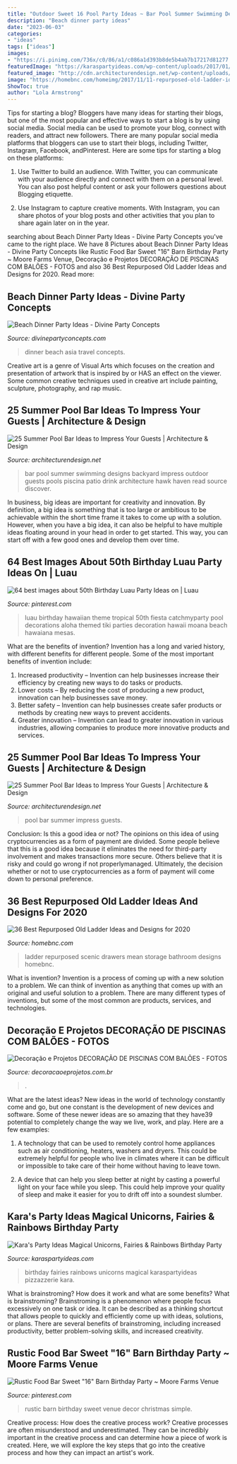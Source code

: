 ```yaml
---
title: "Outdoor Sweet 16 Pool Party Ideas ~ Bar Pool Summer Swimming Designs Backyard Impress Outdoor Guests Pools Piscina Patio Drink Architecture Hawk Haven Read Source Discover"
description: "Beach dinner party ideas"
date: "2023-06-03"
categories:
- "ideas"
tags: ["ideas"]
images:
- "https://i.pinimg.com/736x/c0/86/a1/c086a1d393b8de5b4ab7b17217d81277.jpg"
featuredImage: "https://karaspartyideas.com/wp-content/uploads/2017/01/Magical-Unicorns-Fairies-Rainbows-Birthday-Party-via-Karas-Party-Ideas-KarasPartyIdeas.com10.jpeg"
featured_image: "http://cdn.architecturendesign.net/wp-content/uploads/2014/09/Summer-Pool-Bar-Ideas-11.jpg"
image: "https://homebnc.com/homeimg/2017/11/11-repurposed-old-ladder-ideas-homebnc.jpg"
ShowToc: true
author: "Lola Armstrong"
---
```



Tips for starting a blog?
Bloggers have many ideas for starting their blogs, but one of the most popular and effective ways to start a blog is by using social media. Social media can be used to promote your blog, connect with readers, and attract new followers. There are many popular social media platforms that bloggers can use to start their blogs, including Twitter, Instagram, Facebook, andPinterest. Here are some tips for starting a blog on these platforms:
1. Use Twitter to build an audience. With Twitter, you can communicate with your audience directly and connect with them on a personal level. You can also post helpful content or ask your followers questions about Blogging etiquette.

2. Use Instagram to capture creative moments. With Instagram, you can share photos of your blog posts and other activities that you plan to share again later on in the year.

	

		
searching about Beach Dinner Party Ideas - Divine Party Concepts you've came to the right place. We have 8 Pictures about Beach Dinner Party Ideas - Divine Party Concepts like Rustic Food Bar Sweet &quot;16&quot; Barn Birthday Party ~ Moore Farms Venue, Decoração e Projetos DECORAÇÃO DE PISCINAS COM BALÕES - FOTOS and also 36 Best Repurposed Old Ladder Ideas and Designs for 2020. Read more:
		
    
## Beach Dinner Party Ideas - Divine Party Concepts

<img loading=lazy src="https://divinepartyconcepts.com/wp-content/uploads/2012/06/Beachfront-Dinner-Party.jpg" onerror="this.onerror=null;this.src='https://tse2.mm.bing.net/th?id=OIP.SjIZ2w_QJWRmMdBvVHkYrAHaGe&amp;pid=15.1';" alt="Beach Dinner Party Ideas - Divine Party Concepts">

_Source: divinepartyconcepts.com_

>dinner beach asia travel concepts. 

	

Creative art is a genre of Visual Arts which focuses on the creation and presentation of artwork that is inspired by or HAS an effect on the viewer. Some common creative techniques used in creative art include painting, sculpture, photography, and rap music.

    
## 25 Summer Pool Bar Ideas To Impress Your Guests | Architecture &amp; Design

<img loading=lazy src="http://cdn.architecturendesign.net/wp-content/uploads/2014/09/Summer-Pool-Bar-Ideas-11.jpg" onerror="this.onerror=null;this.src='https://tse3.mm.bing.net/th?id=OIP.XjnKTNPHFo9kHbd3bDGQCQHaFj&amp;pid=15.1';" alt="25 Summer Pool Bar Ideas to Impress Your Guests | Architecture &amp; Design">

_Source: architecturendesign.net_

>bar pool summer swimming designs backyard impress outdoor guests pools piscina patio drink architecture hawk haven read source discover. 

	

In business, big ideas are important for creativity and innovation. By definition, a big idea is something that is too large or ambitious to be achievable within the short time frame it takes to come up with a solution. However, when you have a big idea, it can also be helpful to have multiple ideas floating around in your head in order to get started. This way, you can start off with a few good ones and develop them over time.

    
## 64 Best Images About 50th Birthday Luau Party Ideas On | Luau

<img loading=lazy src="https://i.pinimg.com/736x/c0/86/a1/c086a1d393b8de5b4ab7b17217d81277.jpg" onerror="this.onerror=null;this.src='https://tse4.mm.bing.net/th?id=OIP.9T7CPpKFLmBaF62N520ZzAHaKQ&amp;pid=15.1';" alt="64 best images about 50th Birthday Luau Party Ideas on | Luau">

_Source: pinterest.com_

>luau birthday hawaiian theme tropical 50th fiesta catchmyparty pool decorations aloha themed tiki parties decoration hawaii moana beach hawaiana mesas. 

	

What are the benefits of invention?
Invention has a long and varied history, with different benefits for different people. Some of the most important benefits of invention include: 
1) Increased productivity – Invention can help businesses increase their efficiency by creating new ways to do tasks or products. 
2) Lower costs – By reducing the cost of producing a new product, innovation can help businesses save money. 
3) Better safety – Invention can help businesses create safer products or methods by creating new ways to prevent accidents.
4) Greater innovation – Invention can lead to greater innovation in various industries, allowing companies to produce more innovative products and services.

    
## 25 Summer Pool Bar Ideas To Impress Your Guests | Architecture &amp; Design

<img loading=lazy src="http://cdn.architecturendesign.net/wp-content/uploads/2014/09/Summer-Pool-Bar-Ideas-26.jpg" onerror="this.onerror=null;this.src='https://tse3.mm.bing.net/th?id=OIP.KNjJBDc5LrNWsyliCZa_PgHaFj&amp;pid=15.1';" alt="25 Summer Pool Bar Ideas to Impress Your Guests | Architecture &amp; Design">

_Source: architecturendesign.net_

>pool bar summer impress guests. 

	

Conclusion: Is this a good idea or not?
The opinions on this idea of using cryptocurrencies as a form of payment are divided. Some people believe that this is a good idea because it eliminates the need for third-party involvement and makes transactions more secure. Others believe that it is risky and could go wrong if not properlymanaged. Ultimately, the decision whether or not to use cryptocurrencies as a form of payment will come down to personal preference.

    
## 36 Best Repurposed Old Ladder Ideas And Designs For 2020

<img loading=lazy src="https://homebnc.com/homeimg/2017/11/11-repurposed-old-ladder-ideas-homebnc.jpg" onerror="this.onerror=null;this.src='https://tse2.mm.bing.net/th?id=OIP.REYZZQsS67kTsPDyv054aQHaNK&amp;pid=15.1';" alt="36 Best Repurposed Old Ladder Ideas and Designs for 2020">

_Source: homebnc.com_

>ladder repurposed scenic drawers mean storage bathroom designs homebnc. 

	

What is invention?
Invention is a process of coming up with a new solution to a problem. We can think of invention as anything that comes up with an original and useful solution to a problem. There are many different types of inventions, but some of the most common are products, services, and technologies.

    
## Decoração E Projetos DECORAÇÃO DE PISCINAS COM BALÕES - FOTOS

<img loading=lazy src="https://www.decoracaoeprojetos.com.br/wp-content/uploads/2011/11/Decoração-de-piscinas-com-balões-Fotos4-800x390.jpg" onerror="this.onerror=null;this.src='https://tse1.mm.bing.net/th?id=OIP.g7gd9tOgn08SHD_DY6zIvAHaDn&amp;pid=15.1';" alt="Decoração e Projetos DECORAÇÃO DE PISCINAS COM BALÕES - FOTOS">

_Source: decoracaoeprojetos.com.br_

>. 

	

What are the latest ideas?
New ideas in the world of technology constantly come and go, but one constant is the development of new devices and software. Some of these newer ideas are so amazing that they have39 potential to completely change the way we live, work, and play. Here are a few examples:
1. A technology that can be used to remotely control home appliances such as air conditioning, heaters, washers and dryers. This could be extremely helpful for people who live in climates where it can be difficult or impossible to take care of their home without having to leave town.

2. A device that can help you sleep better at night by casting a powerful light on your face while you sleep. This could help improve your quality of sleep and make it easier for you to drift off into a soundest slumber.


    
## Kara&#039;s Party Ideas Magical Unicorns, Fairies &amp; Rainbows Birthday Party

<img loading=lazy src="https://karaspartyideas.com/wp-content/uploads/2017/01/Magical-Unicorns-Fairies-Rainbows-Birthday-Party-via-Karas-Party-Ideas-KarasPartyIdeas.com10.jpeg" onerror="this.onerror=null;this.src='https://tse1.mm.bing.net/th?id=OIP.FtS45v-Za8S3RmvEo3dD-AHaLH&amp;pid=15.1';" alt="Kara&#039;s Party Ideas Magical Unicorns, Fairies &amp; Rainbows Birthday Party">

_Source: karaspartyideas.com_

>birthday fairies rainbows unicorns magical karaspartyideas pizzazzerie kara. 

	

What is brainstroming? How does it work and what are some benefits?
What is brainstroming? Brainstroming is a phenomenon where people focus excessively on one task or idea. It can be described as a thinking shortcut that allows people to quickly and efficiently come up with ideas, solutions, or plans. There are several benefits of brainstroming, including increased productivity, better problem-solving skills, and increased creativity.

    
## Rustic Food Bar Sweet &quot;16&quot; Barn Birthday Party ~ Moore Farms Venue

<img loading=lazy src="https://i.pinimg.com/736x/32/d5/61/32d5613801f7dc77561c86f52f002b93--simple-weddings-rustic-weddings.jpg" onerror="this.onerror=null;this.src='https://tse3.mm.bing.net/th?id=OIP.2p8Om5A6O-lQcU_Trk8vKAHaHa&amp;pid=15.1';" alt="Rustic Food Bar Sweet &quot;16&quot; Barn Birthday Party ~ Moore Farms Venue">

_Source: pinterest.com_

>rustic barn birthday sweet venue decor christmas simple. 

	

Creative process: How does the creative process work?
Creative processes are often misunderstood and underestimated. They can be incredibly important in the creative process and can determine how a piece of work is created. Here, we will explore the key steps that go into the creative process and how they can impact an artist's work.

